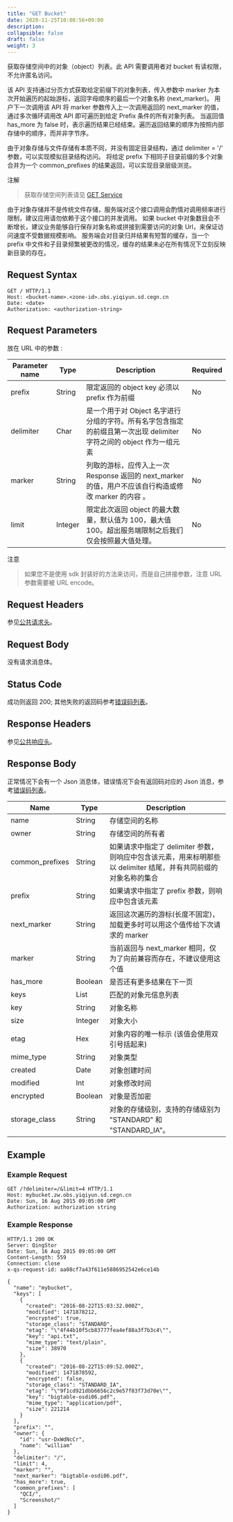 ```yaml
---
title: "GET Bucket"
date: 2020-11-25T10:08:56+09:00
description:
collapsible: false
draft: false
weight: 3
---
```



获取存储空间中的对象（object）列表。此 API 需要调用者对 bucket 有读权限，不允许匿名访问。

该 API 支持通过分页方式获取给定前缀下的对象列表，传入参数中 marker 为本次开始遍历的起始游标，返回字母顺序的最后一个对象名称 (next_marker)。
用户下一次调用该 API 将 marker 参数传入上一次调用返回的 next_marker 的值，通过多次循环调用改 API 即可遍历到给定 Prefix 条件的所有对象列表。
当返回值 has_more 为 false 时，表示遍历结果已经结束。遍历返回结果的顺序为按照内部存储中的顺序，而并非字节序。


由于对象存储与文件存储有本质不同，并没有固定目录结构，通过 delimiter = '/' 参数，可以实现模拟目录结构访问。
将给定 prefix 下相同子目录前缀的多个对象合并为一个 common_prefixes 的结果返回，可以实现目录层级浏览。

注解

> 获取存储空间列表请见 [GET Service](../../service/get)

由于对象存储并不是传统文件存储，服务端对这个接口调用会酌情对调用频率进行限制，建议应用请勿依赖于这个接口的并发调用。
如果 bucket 中对象数目会不断增长，建议业务能够自行保存对象名称或拼接到需要访问的对象 Url，来保证访问速度不受数据规模影响。
服务端会对目录归并结果有短暂的缓存，当一个 prefix 中文件和子目录频繁被更改的情况，缓存的结果未必在所有情况下立刻反映新目录的存在。

## Request Syntax

```http
GET / HTTP/1.1
Host: <bucket-name>.<zone-id>.obs.yiqiyun.sd.cegn.cn
Date: <date>
Authorization: <authorization-string>
```

## Request Parameters

放在 URL 中的参数 :

| Parameter name | Type | Description | Required |
| --- | --- | --- | --- |
| prefix | String | 限定返回的 object key 必须以 prefix 作为前缀 | No |
| delimiter | Char | 是一个用于对 Object 名字进行分组的字符。所有名字包含指定的前缀且第一次出现 delimiter 字符之间的 object 作为一组元素 | No |
| marker | String | 列取的游标，应传入上一次 Response 返回的 next_marker 的值，用户不应该自行构造或修改 marker 的内容 。| No |
| limit | Integer | 限定此次返回 object 的最大数量，默认值为 100，最大值 100。超出服务端限制之后我们仅会按照最大值处理。| No |


注意

> 如果您不是使用 sdk 封装好的方法来访问，而是自己拼接参数，注意 URL 参数需要被 URL encode。

## Request Headers

参见[公共请求头](../../common_header/#请求头字段-request-header)。

## Request Body

没有请求消息体。

## Status Code

成功则返回 200; 其他失败的返回码参考[错误码列表](../../error_code/)。

## Response Headers

参见[公共响应头](../../common_header/#响应头字段-request-header)。

## Response Body

正常情况下会有一个 Json 消息体，错误情况下会有返回码对应的 Json 消息，参考[错误码列表](../../error_code/)。

| Name | Type | Description |
| --- | --- | --- |
| name | String | 存储空间的名称 |
| owner | String | 存储空间的所有者 |
| common_prefixes | String | 如果请求中指定了 delimiter 参数，则响应中包含该元素，用来标明那些以 delimiter 结尾，并有共同前缀的对象名称的集合 |
| prefix | String | 如果请求中指定了 prefix 参数，则响应中包含该元素 |
| next_marker | String | 返回这次遍历的游标(长度不固定)，加载更多时可以用这个值传给下次请求的 marker |
| marker | String | 当前返回与 next_marker 相同，仅为了向前兼容而存在，不建议使用这个值|
| has_more | Boolean | 是否还有更多结果在下一页 |
| keys | List | 匹配的对象元信息列表 |
| key | String | 对象名称 |
| size | Integer | 对象大小 |
| etag | Hex | 对象内容的唯一标示 (该值会使用双引号括起来) |
| mime_type | String | 对象类型 |
| created | Date | 对象创建时间 |
| modified | Int | 对象修改时间 |
| encrypted | Boolean | 对象是否加密 |
| storage_class | String | 对象的存储级别，支持的存储级别为 "STANDARD" 和 "STANDARD_IA"。 |

## Example

### Example Request

```http
GET /?delimiter=/&limit=4 HTTP/1.1
Host: mybucket.zw.obs.yiqiyun.sd.cegn.cn
Date: Sun, 16 Aug 2015 09:05:00 GMT
Authorization: authorization string
```

### Example Response

```http
HTTP/1.1 200 OK
Server: QingStor
Date: Sun, 16 Aug 2015 09:05:00 GMT
Content-Length: 559
Connection: close
x-qs-request-id: aa08cf7a43f611e5886952542e6ce14b

{
  "name": "mybucket",
  "keys": [
    {
      "created": "2016-08-22T15:03:32.000Z",
      "modified": 1471878212,
      "encrypted": true,
      "storage_class": "STANDARD",
      "etag": "\"4f44b10f5cb83777fea4ef88a3f7b3c4\"",
      "key": "api.txt",
      "mime_type": "text/plain",
      "size": 38970
    },
    {
      "created": "2016-08-22T15:09:52.000Z",
      "modified": 1471878592,
      "encrypted": false,
      "storage_class": "STANDARD_IA",
      "etag": "\"9f1cd921dbb6656c2c9e57f83f73d70e\"",
      "key": "bigtable-osdi06.pdf",
      "mime_type": "application/pdf",
      "size": 221214
    }
  ],
  "prefix": "",
  "owner": {
    "id": "usr-DxWdNcCr",
    "name": "william"
  },
  "delimiter": "/",
  "limit": 4,
  "marker": "",
  "next_marker": "bigtable-osdi06.pdf",
  "has_more": true,
  "common_prefixes": [
    "QCI/",
    "Screenshot/"
  ]
}
```
